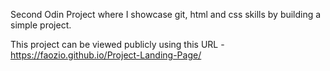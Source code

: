 Second Odin Project where I showcase git, html and css skills by building a simple project.

This project can be viewed publicly using this URL - https://faozio.github.io/Project-Landing-Page/
